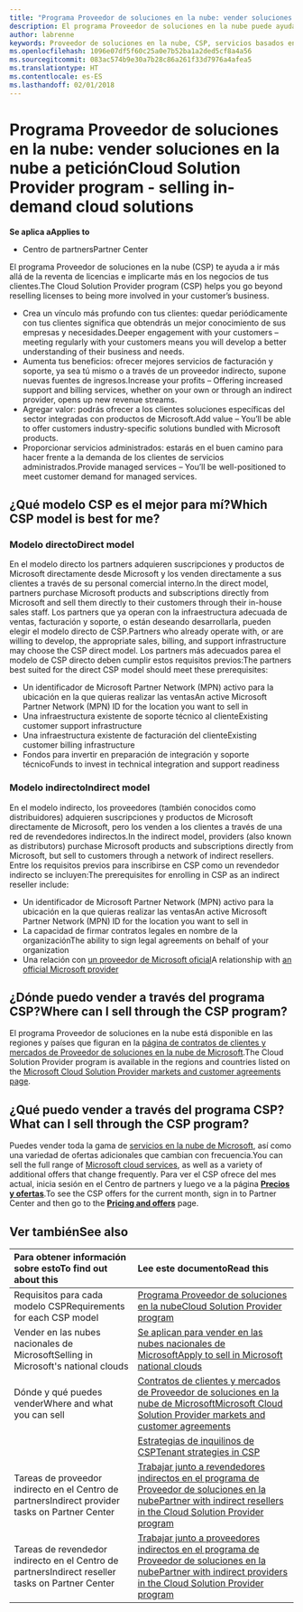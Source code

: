 ```yaml
---
title: "Programa Proveedor de soluciones en la nube: vender soluciones en la nube bajo petición | Centro de partners"
description: El programa Proveedor de soluciones en la nube puede ayudar a tu negocio crecer con los nuevos clientes y la nueva experiencia.
author: labrenne
keywords: Proveedor de soluciones en la nube, CSP, servicios basados en la nube, Azure, Office 365, Dynamics, partner de CSP, vender en CSP, partner directo, partner de CSP indirecto, revendedor de CSP indirecto, CSP directo, CSP indirecto, modelo directo, modelo indirecto, revendedor indirecto, proveedor indirecto, proveedor, distribuidor, programa proveedor de soluciones en la nube
ms.openlocfilehash: 1096e07df5f60c25a0e7b52ba1a2ded5cf8a4a56
ms.sourcegitcommit: 083ac574b9e30a7b28c86a261f33d7976a4afea5
ms.translationtype: HT
ms.contentlocale: es-ES
ms.lasthandoff: 02/01/2018
---
```

# <a name="cloud-solution-provider-program---selling-in-demand-cloud-solutions"></a><span data-ttu-id="c45ae-104">Programa Proveedor de soluciones en la nube: vender soluciones en la nube a petición</span><span class="sxs-lookup"><span data-stu-id="c45ae-104">Cloud Solution Provider program - selling in-demand cloud solutions</span></span> 

**<span data-ttu-id="c45ae-105">Se aplica a</span><span class="sxs-lookup"><span data-stu-id="c45ae-105">Applies to</span></span>**

-  <span data-ttu-id="c45ae-106">Centro de partners</span><span class="sxs-lookup"><span data-stu-id="c45ae-106">Partner Center</span></span>

<span data-ttu-id="c45ae-107">El programa Proveedor de soluciones en la nube (CSP) te ayuda a ir más allá de la reventa de licencias e implicarte más en los negocios de tus clientes.</span><span class="sxs-lookup"><span data-stu-id="c45ae-107">The Cloud Solution Provider program (CSP) helps you go beyond reselling licenses to being more involved in your customer’s business.</span></span>
 
- <span data-ttu-id="c45ae-108">Crea un vínculo más profundo con tus clientes: quedar periódicamente con tus clientes significa que obtendrás un mejor conocimiento de sus empresas y necesidades.</span><span class="sxs-lookup"><span data-stu-id="c45ae-108">Deeper engagement with your customers – meeting regularly with your customers means you will develop a better understanding of their business and needs.</span></span>
- <span data-ttu-id="c45ae-109">Aumenta tus beneficios: ofrecer mejores servicios de facturación y soporte, ya sea tú mismo o a través de un proveedor indirecto, supone nuevas fuentes de ingresos.</span><span class="sxs-lookup"><span data-stu-id="c45ae-109">Increase your profits – Offering increased support and billing services, whether on your own or through an indirect provider, opens up new revenue streams.</span></span>  
- <span data-ttu-id="c45ae-110">Agregar valor: podrás ofrecer a los clientes soluciones específicas del sector integradas con productos de Microsoft.</span><span class="sxs-lookup"><span data-stu-id="c45ae-110">Add value – You’ll be able to offer customers industry-specific solutions bundled with Microsoft products.</span></span>
- <span data-ttu-id="c45ae-111">Proporcionar servicios administrados: estarás en el buen camino para hacer frente a la demanda de los clientes de servicios administrados.</span><span class="sxs-lookup"><span data-stu-id="c45ae-111">Provide managed services – You’ll be well-positioned to meet customer demand for managed services.</span></span> 

## <a name="which-csp-model-is-best-for-me"></a><span data-ttu-id="c45ae-112">¿Qué modelo CSP es el mejor para mí?</span><span class="sxs-lookup"><span data-stu-id="c45ae-112">Which CSP model is best for me?</span></span>

### <a name="direct-model"></a><span data-ttu-id="c45ae-113">Modelo directo</span><span class="sxs-lookup"><span data-stu-id="c45ae-113">Direct model</span></span>

 <span data-ttu-id="c45ae-114">En el modelo directo los partners adquieren suscripciones y productos de Microsoft directamente desde Microsoft y los venden directamente a sus clientes a través de su personal comercial interno.</span><span class="sxs-lookup"><span data-stu-id="c45ae-114">In the direct model, partners purchase Microsoft products and subscriptions directly from Microsoft and sell them directly to their customers through their in-house sales staff.</span></span> <span data-ttu-id="c45ae-115">Los partners que ya operan con la infraestructura adecuada de ventas, facturación y soporte, o están deseando desarrollarla, pueden elegir el modelo directo de CSP.</span><span class="sxs-lookup"><span data-stu-id="c45ae-115">Partners who already operate with, or are willing to develop, the appropriate sales, billing, and support infrastructure may choose the CSP direct model.</span></span> <span data-ttu-id="c45ae-116">Los partners más adecuados parea el modelo de CSP directo deben cumplir estos requisitos previos:</span><span class="sxs-lookup"><span data-stu-id="c45ae-116">The partners best suited for the direct CSP model should meet these prerequisites:</span></span>
- <span data-ttu-id="c45ae-117">Un identificador de Microsoft Partner Network (MPN) activo para la ubicación en la que quieras realizar las ventas</span><span class="sxs-lookup"><span data-stu-id="c45ae-117">An active Microsoft Partner Network (MPN) ID for the location you want to sell in</span></span>
- <span data-ttu-id="c45ae-118">Una infraestructura existente de soporte técnico al cliente</span><span class="sxs-lookup"><span data-stu-id="c45ae-118">Existing customer support infrastructure</span></span>
- <span data-ttu-id="c45ae-119">Una infraestructura existente de facturación del cliente</span><span class="sxs-lookup"><span data-stu-id="c45ae-119">Existing customer billing infrastructure</span></span>
- <span data-ttu-id="c45ae-120">Fondos para invertir en preparación de integración y soporte técnico</span><span class="sxs-lookup"><span data-stu-id="c45ae-120">Funds to invest in technical integration and support readiness</span></span>


### <a name="indirect-model"></a><span data-ttu-id="c45ae-121">Modelo indirecto</span><span class="sxs-lookup"><span data-stu-id="c45ae-121">Indirect model</span></span>

<span data-ttu-id="c45ae-122">En el modelo indirecto, los proveedores (también conocidos como distribuidores) adquieren suscripciones y productos de Microsoft directamente de Microsoft, pero los venden a los clientes a través de una red de revendedores indirectos.</span><span class="sxs-lookup"><span data-stu-id="c45ae-122">In the indirect model, providers (also known as distributors) purchase Microsoft products and subscriptions directly from Microsoft, but sell to customers through a network of indirect resellers.</span></span> <span data-ttu-id="c45ae-123">Entre los requisitos previos para inscribirse en CSP como un revendedor indirecto se incluyen:</span><span class="sxs-lookup"><span data-stu-id="c45ae-123">The prerequisites for enrolling in CSP as an indirect reseller include:</span></span>

- <span data-ttu-id="c45ae-124">Un identificador de Microsoft Partner Network (MPN) activo para la ubicación en la que quieras realizar las ventas</span><span class="sxs-lookup"><span data-stu-id="c45ae-124">An active Microsoft Partner Network (MPN) ID for the location you want to sell in</span></span>
- <span data-ttu-id="c45ae-125">La capacidad de firmar contratos legales en nombre de la organización</span><span class="sxs-lookup"><span data-stu-id="c45ae-125">The ability to sign legal agreements on behalf of your organization</span></span>
- <span data-ttu-id="c45ae-126">Una relación con [un proveedor de Microsoft oficial](https://partnercenter.microsoft.com/partner/find-a-provider)</span><span class="sxs-lookup"><span data-stu-id="c45ae-126">A relationship with [an official Microsoft provider](https://partnercenter.microsoft.com/partner/find-a-provider)</span></span>


## <a name="where-can-i-sell-through-the-csp-program"></a><span data-ttu-id="c45ae-127">¿Dónde puedo vender a través del programa CSP?</span><span class="sxs-lookup"><span data-stu-id="c45ae-127">Where can I sell through the CSP program?</span></span>

<span data-ttu-id="c45ae-128">El programa Proveedor de soluciones en la nube está disponible en las regiones y países que figuran en la [página de contratos de clientes y mercados de Proveedor de soluciones en la nube de Microsoft](agreements.md).</span><span class="sxs-lookup"><span data-stu-id="c45ae-128">The Cloud Solution Provider program is available in the regions and countries listed on the [Microsoft Cloud Solution Provider markets and customer agreements page](agreements.md).</span></span>  

## <a name="what-can-i-sell-through-the-csp-program"></a><span data-ttu-id="c45ae-129">¿Qué puedo vender a través del programa CSP?</span><span class="sxs-lookup"><span data-stu-id="c45ae-129">What can I sell through the CSP program?</span></span>

<span data-ttu-id="c45ae-130">Puedes vender toda la gama de [servicios en la nube de Microsoft](https://partner.microsoft.com/cloud-solution-provider/products-and-services), así como una variedad de ofertas adicionales que cambian con frecuencia.</span><span class="sxs-lookup"><span data-stu-id="c45ae-130">You can sell the full range of [Microsoft cloud services](https://partner.microsoft.com/cloud-solution-provider/products-and-services), as well as a variety of additional offers that change frequently.</span></span> <span data-ttu-id="c45ae-131">Para ver el CSP ofrece del mes actual, inicia sesión en el Centro de partners y luego ve a la página [**Precios y ofertas**](https://partnercenter.microsoft.com/pcv/sales).</span><span class="sxs-lookup"><span data-stu-id="c45ae-131">To see the CSP offers for the current month, sign in to Partner Center and then go to the [**Pricing and offers**](https://partnercenter.microsoft.com/pcv/sales) page.</span></span>

## <a name="see-also"></a><span data-ttu-id="c45ae-132">Ver también</span><span class="sxs-lookup"><span data-stu-id="c45ae-132">See also</span></span> 


|**<span data-ttu-id="c45ae-133">Para obtener información sobre esto</span><span class="sxs-lookup"><span data-stu-id="c45ae-133">To find out about this</span></span>**   |**<span data-ttu-id="c45ae-134">Lee este documento</span><span class="sxs-lookup"><span data-stu-id="c45ae-134">Read this</span></span>**   |
|:---------------------------|:--------------------|
|<span data-ttu-id="c45ae-135">Requisitos para cada modelo CSP</span><span class="sxs-lookup"><span data-stu-id="c45ae-135">Requirements for each CSP model</span></span>   | [<span data-ttu-id="c45ae-136">Programa Proveedor de soluciones en la nube</span><span class="sxs-lookup"><span data-stu-id="c45ae-136">Cloud Solution Provider program</span></span>](https://partnercenter.microsoft.com/partner/cloud-solution-provider)|
|<span data-ttu-id="c45ae-137">Vender en las nubes nacionales de Microsoft</span><span class="sxs-lookup"><span data-stu-id="c45ae-137">Selling in Microsoft's national clouds</span></span>   | [<span data-ttu-id="c45ae-138">Se aplican para vender en las nubes nacionales de Microsoft</span><span class="sxs-lookup"><span data-stu-id="c45ae-138">Apply to sell in Microsoft national clouds</span></span>](csp-national-clouds-overview.md)|
|<span data-ttu-id="c45ae-139">Dónde y qué puedes vender</span><span class="sxs-lookup"><span data-stu-id="c45ae-139">Where and what you can sell</span></span>   |[<span data-ttu-id="c45ae-140">Contratos de clientes y mercados de Proveedor de soluciones en la nube de Microsoft</span><span class="sxs-lookup"><span data-stu-id="c45ae-140">Microsoft Cloud Solution Provider markets and customer agreements</span></span>](agreements.md)|
|  | [<span data-ttu-id="c45ae-141">Estrategias de inquilinos de CSP</span><span class="sxs-lookup"><span data-stu-id="c45ae-141">Tenant strategies in CSP</span></span>](regional-authorization-overview.md)
|<span data-ttu-id="c45ae-142">Tareas de proveedor indirecto en el Centro de partners</span><span class="sxs-lookup"><span data-stu-id="c45ae-142">Indirect provider tasks on Partner Center</span></span>  |[<span data-ttu-id="c45ae-143">Trabajar junto a revendedores indirectos en el programa de Proveedor de soluciones en la nube</span><span class="sxs-lookup"><span data-stu-id="c45ae-143">Partner with indirect resellers in the Cloud Solution Provider program</span></span>](indirect-provider-tasks-in-partner-center.md)|
|<span data-ttu-id="c45ae-144">Tareas de revendedor indirecto en el Centro de partners</span><span class="sxs-lookup"><span data-stu-id="c45ae-144">Indirect reseller tasks on Partner Center</span></span>   |[<span data-ttu-id="c45ae-145">Trabajar junto a proveedores indirectos en el programa de Proveedor de soluciones en la nube</span><span class="sxs-lookup"><span data-stu-id="c45ae-145">Partner with indirect providers in the Cloud Solution Provider program</span></span>](indirect-reseller-tasks-in-partner-center.md)|
